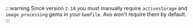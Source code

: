 :::warning
Since version `2.18` you must manually require `activestorage` and `image_processing` gems in your `Gemfile`. Avo won't require them by default.
:::
